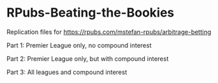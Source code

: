 # RPubs-Beating-the-Bookies

Replication files for https://rpubs.com/mstefan-rpubs/arbitrage-betting

Part 1: Premier League only, no compound interest

Part 2: Premier League only, but with compound interest

Part 3: All leagues and compound interest
